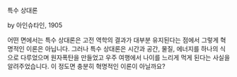 특수 상대론

by 아인슈타인, 1905

어떤 면에서는 특수 상대론은 고전 역학의 결과가 대부분 유지된다는 점에서 그렇게 혁명적인 이론은 아닙니다. 그러나 특수 상대론은 시간과 공간, 물질, 에너지를 하나의 식으로 다루었으며 원자폭탄을 만들었고 우주 여행에서 나이를 느리게 먹게 된다는 사실을 알려주었습니다. 이 정도면 충분히 혁명적인 이론이 아닐까요?